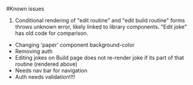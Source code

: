 #Known issues

1. Conditional rendering of "edit routine" and "edit build routine" forms throws unknown error, likely linked to library components. "Edit joke" has old code for comparison.
* Changing 'paper' component background-color
* Removing auth
* Editing jokes on Build page does not re-render joke if its part of that routine (rendered above)
* Needs nav bar for navigation
* Auth needs validation!!!!


